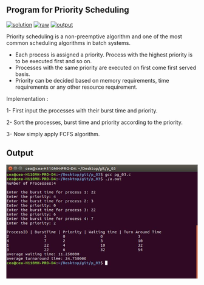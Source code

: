 ## Program for Priority Scheduling

[![solution](https://img.shields.io/badge/View-Solution-blue.svg?logo=appveyor&longCache=true&style=for-the-badge)](https://github.com/KTU-CSE/System-Software-lab/blob/master/CPU%20Scheduling/Priority/3.priority.c)
[![raw](https://img.shields.io/badge/-raw-green.svg?logo=appveyor&longCache=true&style=for-the-badge )](https://github.com/KTU-CSE/System-Software-lab/raw/master/CPU%20Scheduling/Priority/3.priority.c)
[![output](https://img.shields.io/badge/-output-ff69b4.svg?logo=appveyor&longCache=true&style=for-the-badge)](https://github.com/KTU-CSE/System-Software-lab/blob/master/CPU%20Scheduling/Priority/README.md#output)

Priority scheduling is a non-preemptive algorithm and one of the most common scheduling algorithms in batch systems. 
- Each process is assigned a priority. Process with the highest priority is to be executed first and so on.
- Processes with the same priority are executed on first come first served basis. 
- Priority can be decided based on memory requirements, time requirements or any other resource requirement.

Implementation :

1- First input the processes with their burst time 
   and priority.

2- Sort the processes, burst time and priority
   according to the priority.

3- Now simply apply FCFS algorithm. 

## Output

![output_img](/.github/out_img/p_03_out.jpg)
